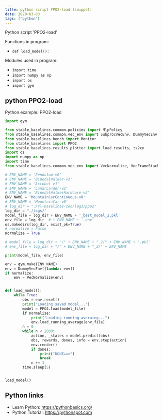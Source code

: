 ```yaml
---
title: python script PPO2-load (snippet)
date: 2020-03-03
tags: ["python"]
---
```

Python script 'PPO2-load'

Functions in program: 
* `def load_model():`

Modules used in program: 
* `import time`
* `import numpy as np`
* `import os`
* `import gym`

## python PPO2-load

Python example: PPO2-load

```python
import gym

from stable_baselines.common.policies import MlpPolicy
from stable_baselines.common.vec_env import SubprocVecEnv, DummyVecEnv
from stable_baselines.bench import Monitor
from stable_baselines import PPO2
from stable_baselines.results_plotter import load_results, ts2xy
import os
import numpy as np
import time
from stable_baselines.common.vec_env import VecNormalize, VecFrameStack

# ENV_NAME = 'Pendulum-v0'
# ENV_NAME = 'BipedalWalker-v2'
# ENV_NAME = 'Acrobot-v1'
# ENV_NAME = 'LunarLander-v2'
# ENV_NAME = 'BipedalWalkerHardcore-v2'
ENV_NAME = 'MountainCarContinuous-v0'
# ENV_NAME = 'MountainCar-v0'
# log_dir = "./rl-baselines-zoo/logs/ppo2"
log_dir = "./logs/"
model_file = log_dir + ENV_NAME + '_best_model_2.pkl'
env_file = log_dir  # + ENV_NAME + '.env'
os.makedirs(log_dir, exist_ok=True)
# normalize = False
normalize = True

# model_file = log_dir + "/" + ENV_NAME + "_2/" + ENV_NAME + '.pkl'
# env_file = log_dir + "/" + ENV_NAME + "_2/" + ENV_NAME

print(model_file, env_file)

env = gym.make(ENV_NAME)
env = DummyVecEnv([lambda: env])
if normalize:
    env = VecNormalize(env)


def load_model():
    while True:
        obs = env.reset()
        print("Loading saved model...")
        model = PPO2.load(model_file)
        if normalize:
            print("Loading running averaing...")
            env.load_running_average(env_file)
        n = 0
        while n < 2000:
            action, _states = model.predict(obs)
            obs, rewards, dones, info = env.step(action)
            env.render()
            if dones:
                print("DONE==>")
                break
            n += 1
        time.sleep(5)


load_model()


```

## Python links

- Learn Python: https://pythonbasics.org/
- Python Tutorial: https://pythonspot.com
